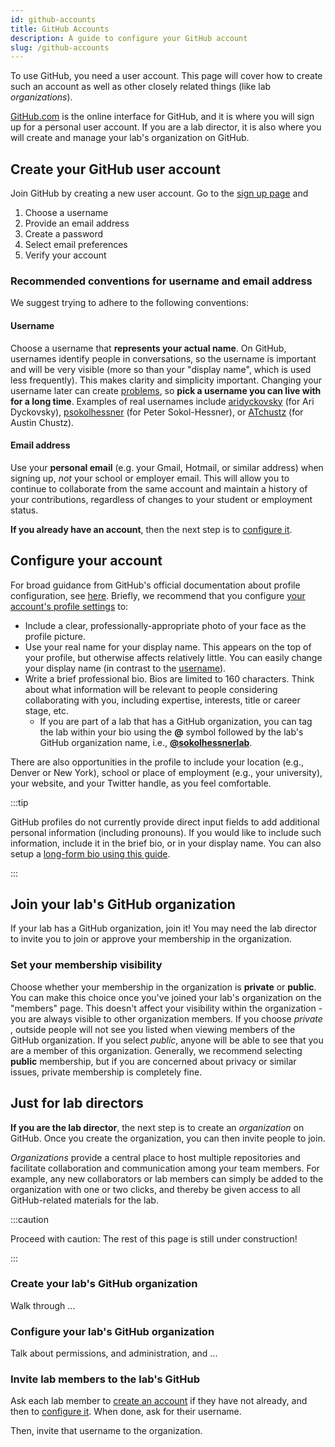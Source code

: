 ```yaml
---
id: github-accounts
title: GitHub Accounts
description: A guide to configure your GitHub account
slug: /github-accounts
---
```


To use GitHub, you need a user account. This page will cover how to create such an account as well as other closely related things (like lab _organizations_).

[GitHub.com](https://github.com/) is the online interface for GitHub, and it is where you will sign up for a personal user account. If you are a lab director, it is also where you will create and manage your lab's organization on GitHub.

## Create your GitHub user account

Join GitHub by creating a new user account. Go to the [sign up page](https://github.com/join) and

1. Choose a username
2. Provide an email address
3. Create a password
4. Select email preferences
5. Verify your account

### Recommended conventions for username and email address

We suggest trying to adhere to the following conventions:

#### Username

Choose a username that **represents your actual name**. On GitHub, usernames identify people in conversations, so the username is important and will be very visible (more so than your "display name", which is used less frequently). This makes clarity and simplicity important. Changing your username later can create [problems](https://docs.github.com/en/github/setting-up-and-managing-your-github-user-account/changing-your-github-username), so **pick a username you can live with for a long time**. Examples of real usernames include [aridyckovsky](https://github.com/aridyckovsky) (for Ari Dyckovsky), [psokolhessner](https://github.com/psokolhessner) (for Peter Sokol-Hessner), or [ATchustz](https://github.com/atchustz) (for Austin Chustz).

#### Email address

Use your **personal email** (e.g. your Gmail, Hotmail, or similar address) when signing up, *not* your school or employer email. This will allow you to continue to collaborate from the same account and maintain a history of your contributions, regardless of changes to your student or employment status.

**If you already have an account**, then the next step is to [configure it](#configure-your-account).

## Configure your account

For broad guidance from GitHub's official documentation about profile configuration, see [here](https://github.community/t/optimizing-your-github-profile/10211). Briefly, we recommend that you configure [your account's profile settings](https://github.com/settings/profile) to:

- Include a clear, professionally-appropriate photo of your face as the profile picture.
- Use your real name for your display name. This appears on the top of your profile, but otherwise affects relatively little. You can easily change your display name (in contrast to the [username](#username)).
- Write a brief professional bio. Bios are limited to 160 characters. Think about what information will be relevant to people considering collaborating with you, including expertise, interests, title or career stage, etc.
  - If you are part of a lab that has a GitHub organization, you can tag the lab within your bio using the **@** symbol followed by the lab's GitHub organization name, i.e., [**@sokolhessnerlab**](https://github.com/sokolhessnerlab).

There are also opportunities in the profile to include your location (e.g., Denver or New York), school or place of employment (e.g., your university), your website, and your Twitter handle, as you feel comfortable.

:::tip

GitHub profiles do not currently provide direct input fields to add additional personal information (including pronouns). If you would like to include such information, include it in the brief bio, or in your display name. You can also setup a [long-form bio using this guide](https://docs.github.com/en/github/setting-up-and-managing-your-github-profile/managing-your-profile-readme).

:::

## Join your lab's GitHub organization

If your lab has a GitHub organization, join it! You may need the lab director to invite you to join or approve your membership in the organization.

### Set your membership visibility

Choose whether your membership in the organization is **private** or **public**. You can make this choice once you've joined your lab's organization on the "members" page. This doesn't affect your visibility within the organization - you are always visible to other organization members. If you choose *private* , outside people will not see you listed when viewing members of the GitHub organization. If you select *public*, anyone will be able to see that you are a member of this organization. Generally, we recommend selecting **public** membership, but if you are concerned about privacy or similar issues, private membership is completely fine.

## Just for lab directors

**If you are the lab director**, the next step is to create an _organization_ on GitHub. Once you create the organization, you can then invite people to join.

_Organizations_ provide a central place to host multiple repositories and facilitate collaboration and communication among your team members. For example, any new collaborators or lab members can simply be added to the organization with one or two clicks, and thereby be given access to all GitHub-related materials for the lab.

:::caution

Proceed with caution: The rest of this page is still under construction!

:::

### Create your lab's GitHub organization

Walk through ...

### Configure your lab's GitHub organization

Talk about permissions, and administration, and ...

### Invite lab members to the lab's GitHub

Ask each lab member to [create an account](#create-your-gitHub-user-account) if they have not already, and then to [configure it](#configure-your-account). When done, ask for their username.

Then, invite that username to the organization.

